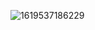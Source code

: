 
![1619537186229](https://user-images.githubusercontent.com/11872036/116268894-06fe9e80-a77e-11eb-8ba0-2c904de17b6b.jpg)
